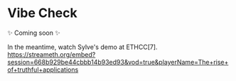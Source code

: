 # Vibe Check

✨ Coming soon ✨

In the meantime, watch Sylve's demo at ETHCC[7].
https://streameth.org/embed?session=668b929be44cbbb14b93ed93&vod=true&playerName=The+rise+of+truthful+applications
